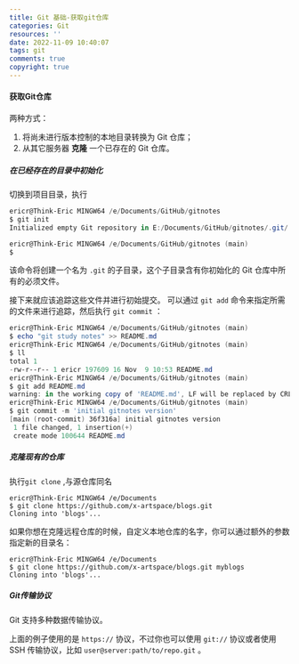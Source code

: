 ```yaml
---
title: Git 基础-获取git仓库
categories: Git
resources: ''
date: 2022-11-09 10:40:07
tags: git
comments: true
copyright: true
---
```


#### 获取Git仓库

两种方式：

1. 将尚未进行版本控制的本地目录转换为 Git 仓库；
2. 从其它服务器 **克隆** 一个已存在的 Git 仓库。

##### 在已经存在的目录中初始化

切换到项目目录，执行

```powershell
ericr@Think-Eric MINGW64 /e/Documents/GitHub/gitnotes
$ git init
Initialized empty Git repository in E:/Documents/GitHub/gitnotes/.git/

ericr@Think-Eric MINGW64 /e/Documents/GitHub/gitnotes (main)
$
```

该命令将创建一个名为 `.git` 的子目录，这个子目录含有你初始化的 Git 仓库中所有的必须文件。

<!--more-->

接下来就应该追踪这些文件并进行初始提交。 可以通过 `git add` 命令来指定所需的文件来进行追踪，然后执行 `git commit` ：

```powershell
ericr@Think-Eric MINGW64 /e/Documents/GitHub/gitnotes (main)
$ echo "git study notes" >> README.md
ericr@Think-Eric MINGW64 /e/Documents/GitHub/gitnotes (main)
$ ll
total 1
-rw-r--r-- 1 ericr 197609 16 Nov  9 10:53 README.md
ericr@Think-Eric MINGW64 /e/Documents/GitHub/gitnotes (main)
$ git add README.md
warning: in the working copy of 'README.md', LF will be replaced by CRLF the next time Git touches it
ericr@Think-Eric MINGW64 /e/Documents/GitHub/gitnotes (main)
$ git commit -m 'initial gitnotes version'
[main (root-commit) 36f316a] initial gitnotes version
 1 file changed, 1 insertion(+)
 create mode 100644 README.md

```

##### 克隆现有的仓库

执行`git clone` ,与源仓库同名

```shell
ericr@Think-Eric MINGW64 /e/Documents
$ git clone https://github.com/x-artspace/blogs.git
Cloning into 'blogs'...
```

如果你想在克隆远程仓库的时候，自定义本地仓库的名字，你可以通过额外的参数指定新的目录名：

```shell
ericr@Think-Eric MINGW64 /e/Documents
$ git clone https://github.com/x-artspace/blogs.git myblogs
Cloning into 'blogs'...
```

##### Git传输协议

Git 支持多种数据传输协议。 

上面的例子使用的是 `https://` 协议，不过你也可以使用 `git://` 协议或者使用 SSH 传输协议，比如 `user@server:path/to/repo.git` 。